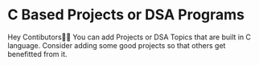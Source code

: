 # C Based Projects or DSA Programs

Hey Contibutors👋🏻 
You can add Projects or DSA Topics that are built in C language. Consider adding some good projects so that others get benefitted from it.
